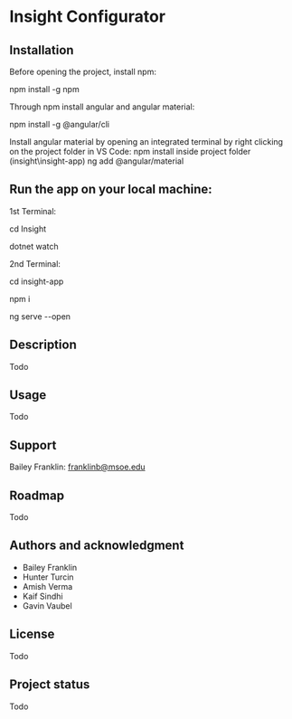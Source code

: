# Insight Configurator



## Installation

Before opening the project, install npm:

npm install -g npm

Through npm install angular and angular material:

npm install -g @angular/cli

Install angular material by opening an integrated terminal by right clicking on the project folder in VS Code:
npm install inside project folder (insight\insight-app)
ng add @angular/material

## Run the app on your local machine:
1st Terminal:

cd Insight

dotnet watch

2nd Terminal:

cd insight-app

npm i

ng serve --open

## Description
Todo

## Usage
Todo

## Support
Bailey Franklin: franklinb@msoe.edu

## Roadmap
Todo

## Authors and acknowledgment
* Bailey Franklin
* Hunter Turcin
* Amish Verma
* Kaif Sindhi
* Gavin Vaubel

## License
Todo

## Project status
Todo
